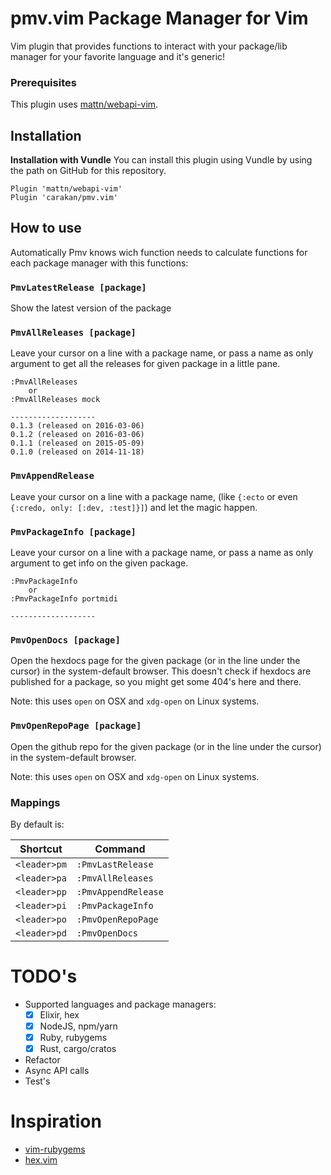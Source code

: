 # pmv.vim Package Manager for Vim

Vim plugin that provides functions to interact with your package/lib manager for your
favorite language and it's generic!

### Prerequisites

This plugin uses [mattn/webapi-vim](https://github.com/mattn/webapi-vim).

## Installation

**Installation with Vundle**
You can install this plugin using Vundle by using the path on GitHub for this repository.

```
Plugin 'mattn/webapi-vim'
Plugin 'carakan/pmv.vim'
```

## How to use

Automatically Pmv knows wich function needs to calculate functions for each package manager
with this functions:

### `PmvLatestRelease [package]`

Show the latest version of the package

### `PmvAllReleases [package]`

Leave your cursor on a line with a package name, or pass a name as only
argument to get all the releases for given package in a little pane.

```
:PmvAllReleases
    or
:PmvAllReleases mock

-------------------
0.1.3 (released on 2016-03-06)
0.1.2 (released on 2016-03-06)
0.1.1 (released on 2015-05-09)
0.1.0 (released on 2014-11-18)
```

### `PmvAppendRelease`

Leave your cursor on a line with a package name, (like `{:ecto` or even
`{:credo, only: [:dev, :test]}]`) and let the magic happen.

### `PmvPackageInfo [package]`

Leave your cursor on a line with a package name, or pass a name as only
argument to get info on the given package.

```
:PmvPackageInfo
    or
:PmvPackageInfo portmidi

-------------------
```

### `PmvOpenDocs [package]`

Open the hexdocs page for the given package (or in the line under the cursor)
in the system-default browser. This doesn't check if hexdocs are published for
a package, so you might get some 404's here and there.

Note: this uses `open` on OSX and `xdg-open` on Linux systems.

### `PmvOpenRepoPage [package]`

Open the github repo for the given package (or in the line under the cursor) in
the system-default browser.

Note: this uses `open` on OSX and `xdg-open` on Linux systems.

### Mappings

By default is:

| Shortcut     | Command             |
| ------------ | ------------------- |
| `<leader>pm` | `:PmvLastRelease`   |
| `<leader>pa` | `:PmvAllReleases`   |
| `<leader>pp` | `:PmvAppendRelease` |
| `<leader>pi` | `:PmvPackageInfo`   |
| `<leader>po` | `:PmvOpenRepoPage`  |
| `<leader>pd` | `:PmvOpenDocs`      |

# TODO's

- Supported languages and package managers:
  - [x] Elixir, hex
  - [x] NodeJS, npm/yarn
  - [x] Ruby, rubygems
  - [x] Rust, cargo/cratos
- Refactor
- Async API calls
- Test's

# Inspiration

- [vim-rubygems](https://github.com/alexbel/vim-rubygems)
- [hex.vim](https://github.com/lucidstack/hex.vim)
